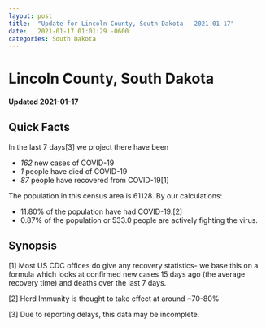 ```yaml
---
layout: post
title:  "Update for Lincoln County, South Dakota - 2021-01-17"
date:   2021-01-17 01:01:29 -0600
categories: South Dakota
---
```


# Lincoln County, South Dakota
#### Updated 2021-01-17

## Quick Facts

In the last 7 days[3] we project there have been
- *162* new cases of COVID-19
- *1* people have died of COVID-19
- *87* people have recovered from COVID-19[1]

The population in this census area is 61128. By our calculations:
- 11.80% of the population have had COVID-19.[2]
- 0.87% of the population or 533.0 people are actively fighting the virus.

## Synopsis




[1] Most US CDC offices do give any recovery statistics- we base this on a formula which looks at confirmed new cases
15 days ago (the average recovery time) and deaths over the last 7 days.

[2] Herd Immunity is thought to take effect at around ~70-80%

[3] Due to reporting delays, this data may be incomplete.
 
    